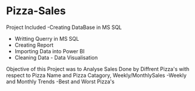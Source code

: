 # Pizza-Sales

Project Included
-Creating DataBase in MS SQL 
- Writting Querry in MS SQL
- Creating Report
- Importing Data into Power BI
- Cleaning Data - Data Visualisation

Objective of this Project was to Analyse Sales Done by Diffrent Pizza's with respect to Pizza Name and Pizza Catagory, Weekly/MonthlySales
-Weekly and Monthly Trends 
-Best and Worst Pizza's 

